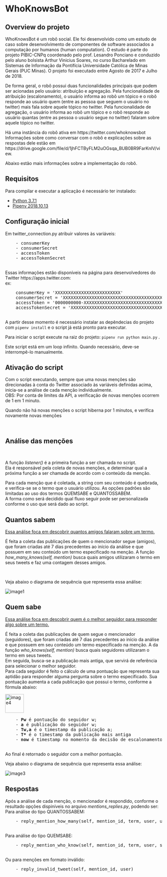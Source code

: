 # WhoKnowsBot
<html>

 ## Overview do projeto
 <p>WhoKnowsBot é um robô social. Ele  foi desenvolvido como um estudo de caso sobre desenvolvimento de componentes de software associados a computação por humanos (human computation). O estudo é parte do projeto PIBIC-CNPq coordenado pelo prof. Lesandro Ponciano e conduzido pelo aluno bolsista Arthur Vinicius Soares, no curso Bacharelado em Sistemas de Informação da Pontifícia Universidade Católica de Minas Gerais (PUC Minas). O projeto foi executado entre Agosto de 2017 e Julho de 2018.</p>
 
 <p>De forma geral, o robô possui duas funcionalidades principais que podem ser acionadas pelo usuário: atribuição e agregação. Pela funcionalidade de atribuição (escalonamento), o usuário informa ao robô um tópico e o robô responde ao usuário quem (entre as pessoa que seguem o usuário no twitter) mais fala sobre aquele tópico no twitter. Pela funcionalidade de agregação, o usuário informa ao robô um tópico e o robô responde ao usuário quantas (entre as pessoa o usuário segue no twitter) falaram sobre aquele tópico no twitter. </p>
 
 <p>Há uma instância do robô ativa em https://twitter.com/whoknowsbot Informações sobre como conversar com o robô e explicações sobre as respostas dele estão em https://drive.google.com/file/d/1jhFCTByFLM2uOGsqa_BUB0BR9FarKnlV/view.<p>
 
 Abaixo estão mais informações sobre a implementação do robô.
 
  </tr>
  
  ## Requisitos
  
  Para compilar e executar a aplicação é necessário ter instalado:
  
  - [Python 3.7.1](https://www.python.org/ftp/python/3.7.1/python-3.7.1.exe)
  - [Pipenv 2018.10.13](https://pypi.org/project/pipenv/)
  
  ## Configuração inicial
  <p>Em twitter_connection.py atribuir valores às variáveis:</p>
  
  <pre>
    - consumerKey
    - consumerSecret
    - accessToken
    - accessTokenSecret
  </pre>
  
  <p>Essas informações estão disponíveis na página para desenvolvedores do Twitter <a>https://apps.twitter.com</a>: <br/>
  ex:</p>
  
  <pre>
    consumerKey = 'XXXXXXXXXXXXXXXXXXXXXXXXX'
    consumerSecret = 'XXXXXXXXXXXXXXXXXXXXXXXXXXXXXXXXXXXXXXXXXXXXXXXXXX'
    accessToken = '0000000000-XXXXXXXXXXXXXXXXXXXXXXXXXXXXXXXXXXXXXXX'
    accessTokenSecret = 'XXXXXXXXXXXXXXXXXXXXXXXXXXXXXXXXXXXXXXXXXXXXX'
  </pre>
  
  A partir desse momento é necessário instalar as depêndecias do projeto com `pipenv install` e o script já está pronto para executar.<br/>
  
  Para iniciar o script execute na raiz do projeto: `pipenv run python main.py` .<br/>
  
  Este script está em um loop infinito. Quando necessário, deve-se interrompê-lo manualmente.<br/>
  
  ## Ativação do script
  <p>Com o script executando, sempre que uma novas menções são direcionadas à conta do Twitter associado às variáveis definidas acima, inicia-se a análise de cada menção individualmente.<br/>
  OBS: Por conta de limites da API, a verificação de novas menções ocorrem de 1 em 1 minuto.
  </p>
  <p>Quando não há novas menções o script hiberna por 1 minutos, e verifica novamente novas menções<p>
  
  <br/>
  
  ## Análise das menções
  <br/>
  <p>A função <i>listener()</i> é a primeira função a ser chamada no script.<br>
  Ela é responsável pela coleta de novas menções, e determinar qual a próxima função a ser chamada de acordo com o conteúdo da menção.</p>
  <p>Para cada menção que é coletada, a string com seu conteúdo é quebrada, e verifica-se se o termo que o usuário utilizou. As opções padrões são limitadas ao uso dos termos QUEMSABE e QUANTOSSABEM.<br/>
A forma como será decidido qual fluxo seguir pode ser personalizada conforme o uso que será dado ao script.</p>
  
  ## Quantos sabem
  <p><u>Essa análise foca em descobrir quantos amigos falaram sobre um termo.</u></p>
  
  <p>É feita a coleta das publicações de quem o mencionador segue (amigos), que foram criadas até 7 dias precedentes ao início da análise e que possuem em seu conteúdo um termo especificado na menção. A função <i>how_many_knows(self, mention)</i> busca quais amigos utilizaram o termo em seus tweets e faz uma contagem desses amigos.</p>
  <br/>
  <p>Veja abaixo o diagrama de sequência que representa essa análise:</p>
  <img src="https://preview.ibb.co/mvy4So/image1.jpg" alt="image1" border="0">
  
  ## Quem sabe
  <p><u>Essa análise foca em descobrir quem é o melhor seguidor para responder algo sobre um termo.</u></p>
  
  <p>É feita a coleta das publicações de quem segue o mencionador (seguidores), que foram criadas até 7 dias precedentes ao início da análise e que possuem em seu conteúdo um termo especificado na menção. A da função <i>who_knows(self, mention)</i> busca quais seguidores utilizaram o termo em seus tweets.<br/>
  Em seguida, busca-se a publicação mais antiga, que servirá de referência para selecionar o melhor seguidor.<br/>
  Para cada seguidor é feito o cálculo de uma pontuação que representa sua aptidão para responder alguma pergunta sobre o termo especificado. Sua pontuação aumenta a cada publicação que possui o termo, conforme a fórmula abaixo:</p>
  
  <img src="https://preview.ibb.co/cRjaHo/image4.png" alt="image4" border="0" height="60">
  
  <pre>
    - <b>Pw</b> é pontuação do seguidor w; 
    - <b>a</b> é publicação do seguidor w;  
    - <b>Tw,a</b> é o timestamp da publicação a; 
    - <b>T*</b> é o timestamp da publicação mais antiga
    - <b>now</b> é timestamp no momento da decisão de escalonamento (horário do sistema).
  </pre>
  
  <p>Ao final é retornado o seguidor com a melhor pontuação.</p>
  <p>Veja abaixo o diagrama de sequência que representa essa análise:</p>
  
  <img src="https://preview.ibb.co/dGL17o/image3.jpg" alt="image3" border="0">
  
  ## Respostas
  <p>Após a análise de cada menção, o mencionador é respondido, conforme o resultado opções dispiníveis no arquivo <i>mentions_replies.py</i>, podendo ser:</br>
  Para análise do tipo QUANTOSSABEM:</p>
  <pre>
    - reply_mention_how_many(self, mention_id, term, user, users_amount)
  </pre>
  <p>Para análise do tipo QUEMSABE:</p>
  <pre>
    - reply_mention_who_know(self, mention_id, term, user, suitable_user)
  </pre>
  <p>Ou para menções em formato inválido:</p>
  <pre>
    - reply_invalid_tweet(self, mention_id, user)
  </pre>
</html>
